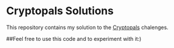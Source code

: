 # Cryptopals Solutions

This repository contains my solution to the [Cryptopals](https://cryptopals.com/sets/1) chalenges. 
 
 ##Feel free to use this code and to experiment with it:)